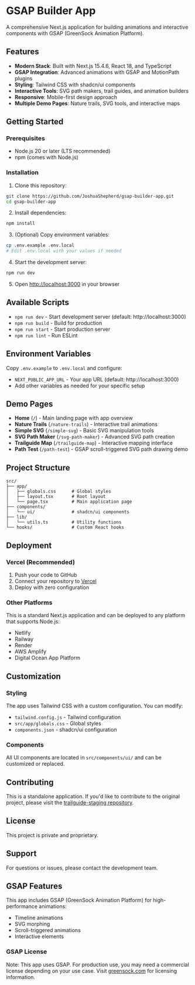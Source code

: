 # GSAP Builder App

A comprehensive Next.js application for building animations and interactive components with GSAP (GreenSock Animation Platform).

## Features

- **Modern Stack**: Built with Next.js 15.4.6, React 18, and TypeScript
- **GSAP Integration**: Advanced animations with GSAP and MotionPath plugins
- **Styling**: Tailwind CSS with shadcn/ui components
- **Interactive Tools**: SVG path makers, trail guides, and animation builders
- **Responsive**: Mobile-first design approach
- **Multiple Demo Pages**: Nature trails, SVG tools, and interactive maps

## Getting Started

### Prerequisites

- Node.js 20 or later (LTS recommended)
- npm (comes with Node.js)

### Installation

1. Clone this repository:
```bash
git clone https://github.com/JoshuaShepherd/gsap-builder-app.git
cd gsap-builder-app
```

2. Install dependencies:
```bash
npm install
```

3. (Optional) Copy environment variables:
```bash
cp .env.example .env.local
# Edit .env.local with your values if needed
```

4. Start the development server:
```bash
npm run dev
```

5. Open [http://localhost:3000](http://localhost:3000) in your browser

## Available Scripts

- `npm run dev` - Start development server (default: http://localhost:3000)
- `npm run build` - Build for production
- `npm run start` - Start production server
- `npm run lint` - Run ESLint

## Environment Variables

Copy `.env.example` to `.env.local` and configure:

- `NEXT_PUBLIC_APP_URL` - Your app URL (default: http://localhost:3000)
- Add other variables as needed for your specific setup

## Demo Pages

- **Home** (`/`) - Main landing page with app overview
- **Nature Trails** (`/nature-trails`) - Interactive trail animations
- **Simple SVG** (`/simple-svg`) - Basic SVG manipulation tools
- **SVG Path Maker** (`/svg-path-maker`) - Advanced SVG path creation
- **Trailguide Map** (`/trailguide-map`) - Interactive mapping interface
- **Path Test** (`/path-test`) - GSAP scroll-triggered SVG path drawing demo

## Project Structure

```
src/
├── app/
│   ├── globals.css      # Global styles
│   ├── layout.tsx       # Root layout
│   └── page.tsx         # Main application page
├── components/
│   └── ui/              # shadcn/ui components
├── lib/
│   └── utils.ts         # Utility functions
└── hooks/               # Custom React hooks
```

## Deployment

### Vercel (Recommended)

1. Push your code to GitHub
2. Connect your repository to [Vercel](https://vercel.com)
3. Deploy with zero configuration

### Other Platforms

This is a standard Next.js application and can be deployed to any platform that supports Node.js:

- Netlify
- Railway
- Render
- AWS Amplify
- Digital Ocean App Platform

## Customization

### Styling

The app uses Tailwind CSS with a custom configuration. You can modify:

- `tailwind.config.js` - Tailwind configuration
- `src/app/globals.css` - Global styles
- `components.json` - shadcn/ui configuration

### Components

All UI components are located in `src/components/ui/` and can be customized or replaced.

## Contributing

This is a standalone application. If you'd like to contribute to the original project, please visit the [trailguide-staging repository](https://github.com/JoshuaShepherd/trailguide-staging).

## License

This project is private and proprietary.

## Support

For questions or issues, please contact the development team.


## GSAP Features

This app includes GSAP (GreenSock Animation Platform) for high-performance animations:

- Timeline animations
- SVG morphing
- Scroll-triggered animations
- Interactive elements

### GSAP License

Note: This app uses GSAP. For production use, you may need a commercial license depending on your use case. Visit [greensock.com](https://greensock.com) for licensing information.
